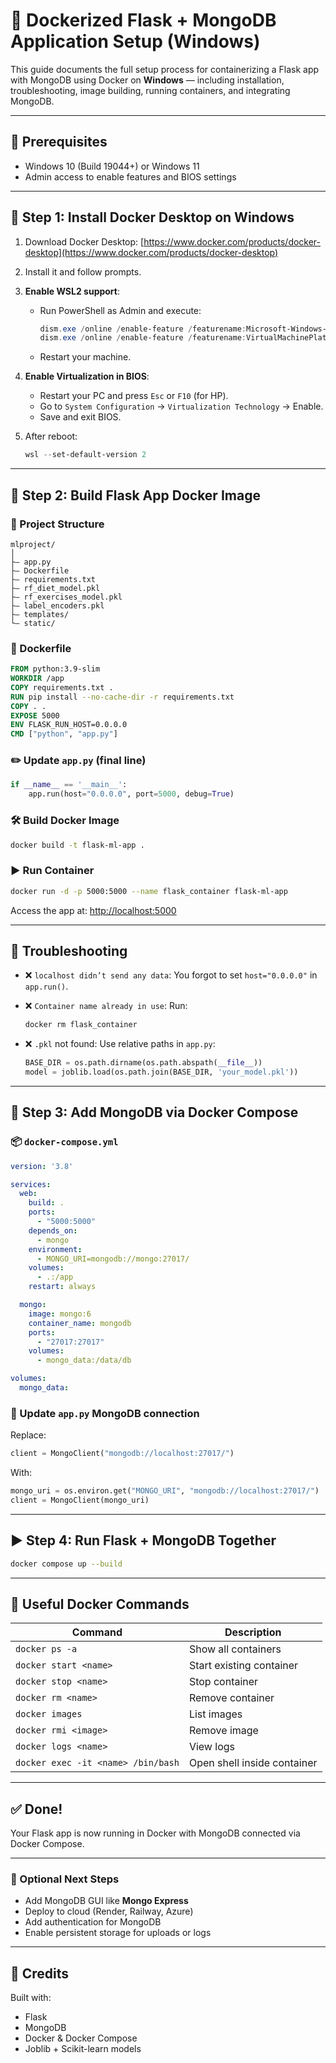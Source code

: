 # 🐳 Dockerized Flask + MongoDB Application Setup (Windows)

This guide documents the full setup process for containerizing a Flask app with MongoDB using Docker on **Windows** — including installation, troubleshooting, image building, running containers, and integrating MongoDB.

---

## 🧰 Prerequisites

* Windows 10 (Build 19044+) or Windows 11
* Admin access to enable features and BIOS settings

---

## 🔧 Step 1: Install Docker Desktop on Windows

1. Download Docker Desktop: [https://www.docker.com/products/docker-desktop](https://www.docker.com/products/docker-desktop)

2. Install it and follow prompts.

3. **Enable WSL2 support**:

   * Run PowerShell as Admin and execute:

     ```powershell
     dism.exe /online /enable-feature /featurename:Microsoft-Windows-Subsystem-Linux /all /norestart
     dism.exe /online /enable-feature /featurename:VirtualMachinePlatform /all /norestart
     ```
   * Restart your machine.

4. **Enable Virtualization in BIOS**:

   * Restart your PC and press `Esc` or `F10` (for HP).
   * Go to `System Configuration` → `Virtualization Technology` → Enable.
   * Save and exit BIOS.

5. After reboot:

   ```powershell
   wsl --set-default-version 2
   ```

---

## 🐍 Step 2: Build Flask App Docker Image

### 📁 Project Structure

```
mlproject/
│
├— app.py
├— Dockerfile
├— requirements.txt
├— rf_diet_model.pkl
├— rf_exercises_model.pkl
├— label_encoders.pkl
├— templates/
└— static/
```

### 🧱 Dockerfile

```Dockerfile
FROM python:3.9-slim
WORKDIR /app
COPY requirements.txt .
RUN pip install --no-cache-dir -r requirements.txt
COPY . .
EXPOSE 5000
ENV FLASK_RUN_HOST=0.0.0.0
CMD ["python", "app.py"]
```

### ✏️ Update `app.py` (final line)

```python
if __name__ == '__main__':
    app.run(host="0.0.0.0", port=5000, debug=True)
```

### 🛠 Build Docker Image

```bash
docker build -t flask-ml-app .
```

### ▶️ Run Container

```bash
docker run -d -p 5000:5000 --name flask_container flask-ml-app
```

Access the app at: [http://localhost:5000](http://localhost:5000)

---

## 🧪 Troubleshooting

* ❌ `localhost didn’t send any data`: You forgot to set `host="0.0.0.0"` in `app.run()`.

* ❌ `Container name already in use`: Run:

  ```bash
  docker rm flask_container
  ```

* ❌ `.pkl` not found: Use relative paths in `app.py`:

  ```python
  BASE_DIR = os.path.dirname(os.path.abspath(__file__))
  model = joblib.load(os.path.join(BASE_DIR, 'your_model.pkl'))
  ```

---

## 🍃 Step 3: Add MongoDB via Docker Compose

### 📦 `docker-compose.yml`

```yaml
version: '3.8'

services:
  web:
    build: .
    ports:
      - "5000:5000"
    depends_on:
      - mongo
    environment:
      - MONGO_URI=mongodb://mongo:27017/
    volumes:
      - .:/app
    restart: always

  mongo:
    image: mongo:6
    container_name: mongodb
    ports:
      - "27017:27017"
    volumes:
      - mongo_data:/data/db

volumes:
  mongo_data:
```

### 🔧 Update `app.py` MongoDB connection

Replace:

```python
client = MongoClient("mongodb://localhost:27017/")
```

With:

```python
mongo_uri = os.environ.get("MONGO_URI", "mongodb://localhost:27017/")
client = MongoClient(mongo_uri)
```

---

## ▶️ Step 4: Run Flask + MongoDB Together

```bash
docker compose up --build
```

---

## 🧰 Useful Docker Commands

| Command                            | Description                 |
| ---------------------------------- | --------------------------- |
| `docker ps -a`                     | Show all containers         |
| `docker start <name>`              | Start existing container    |
| `docker stop <name>`               | Stop container              |
| `docker rm <name>`                 | Remove container            |
| `docker images`                    | List images                 |
| `docker rmi <image>`               | Remove image                |
| `docker logs <name>`               | View logs                   |
| `docker exec -it <name> /bin/bash` | Open shell inside container |

---

## ✅ Done!

Your Flask app is now running in Docker with MongoDB connected via Docker Compose.

---

### 🧠 Optional Next Steps

* Add MongoDB GUI like **Mongo Express**
* Deploy to cloud (Render, Railway, Azure)
* Add authentication for MongoDB
* Enable persistent storage for uploads or logs

---

## 🔗 Credits

Built with:

* Flask
* MongoDB
* Docker & Docker Compose
* Joblib + Scikit-learn models
